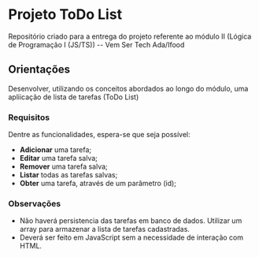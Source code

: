 # Projeto ToDo List
Repositório criado para a entrega do projeto referente ao módulo II (Lógica de Programação I (JS/TS)) -- Vem Ser Tech Ada/Ifood

## Orientações

Desenvolver, utilizando os conceitos abordados ao longo do módulo, uma apliicação de lista de tarefas (ToDo List)
<br>

### Requisitos

Dentre as funcionalidades, espera-se que seja possível:

 - <b>Adicionar</b> uma tarefa;
 - <b>Editar</b> uma tarefa salva;
 - <b>Remover</b> uma tarefa salva;
 - <b>Listar</b> todas as tarefas salvas;
 - <b>Obter</b> uma tarefa, através de um parâmetro (id);


 ### Observações 

 - Não haverá persistencia das tarefas em banco de dados. Utilizar um array para armazenar a lista de tarefas cadastradas.
 - Deverá ser feito em JavaScript sem a necessidade de interação com HTML.


